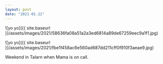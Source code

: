 ```yaml
---
layout: post
date: "2021-01-22"
---
```


![yo yo]({{ site.baseurl }}/assets/images/2021/58636fa08a51a2a3ed6814a89de67259eec9a1f1.jpg)

![yo yo]({{ site.baseurl }}/assets/images/2021/fbe1f458ac6e560ad687dd211cff0f910f3aeae9.jpg)

Weekend in Talarn when Mama is on call.
